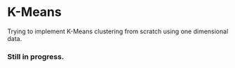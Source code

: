 # K-Means
Trying to implement K-Means clustering from scratch using one dimensional data.

### Still in progress.
